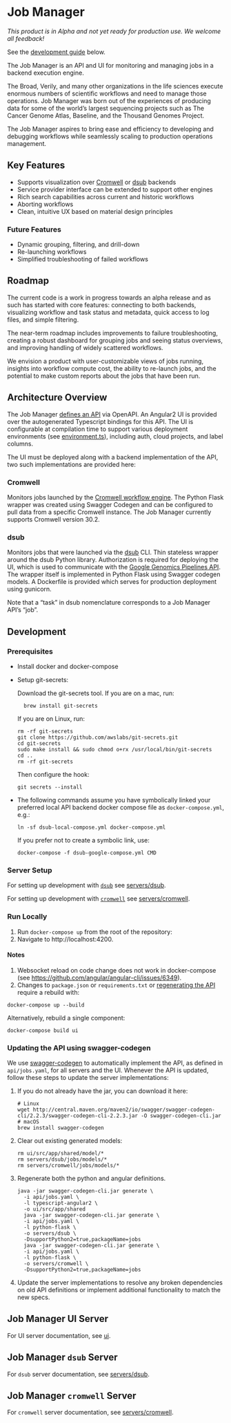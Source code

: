 # Job Manager
_This product is in Alpha and not yet ready for production use. We welcome all feedback!_

See the [development guide](#development) below.

The Job Manager is an API and UI for monitoring and managing jobs in a backend execution engine.

The Broad, Verily, and many other organizations in the life sciences execute enormous numbers of scientific workflows and need to manage those operations. Job Manager was born out of the experiences of producing data for some of the world’s largest sequencing projects such as The Cancer Genome Atlas, Baseline, and the Thousand Genomes Project.

The Job Manager aspires to bring ease and efficiency to developing and debugging workflows while seamlessly scaling to production operations management.

## Key Features
* Supports visualization over [Cromwell](https://github.com/broadinstitute/cromwell) or [dsub](https://github.com/googlegenomics/dsub) backends
* Service provider interface can be extended to support other engines
* Rich search capabilities across current and historic workflows
* Aborting workflows
* Clean, intuitive UX based on material design principles

### Future Features
* Dynamic grouping, filtering, and drill-down
* Re-launching workflows
* Simplified troubleshooting of failed workflows

## Roadmap

The current code is a work in progress towards an alpha release and as such has started with core features: connecting to both backends, visualizing workflow and task status and metadata, quick access to log files, and simple filtering.

The near-term roadmap includes improvements to failure troubleshooting, creating a robust dashboard for grouping jobs and seeing status overviews, and improving handling of widely scattered workflows.

We envision a product with user-customizable views of jobs running, insights into workflow compute cost, the ability to re-launch jobs, and the potential to make custom reports about the jobs that have been run.

## Architecture Overview

The Job Manager [defines an API](api/jobs.yaml) via OpenAPI. An Angular2 UI is provided over the autogenerated Typescript bindings for this API. The UI is configurable at compilation time to support various deployment environments (see [environment.ts](ui/src/environments/environment.ts)), including auth, cloud projects, and label columns.

The UI must be deployed along with a backend implementation of the API, two such implementations are provided here:

### Cromwell
Monitors jobs launched by the [Cromwell workflow engine](https://github.com/broadinstitute/cromwell). The Python Flask wrapper was created using Swagger Codegen and can be configured to pull data from a specific Cromwell instance. The Job Manager currently supports Cromwell version 30.2.

### dsub

Monitors jobs that were launched via the [dsub](https://github.com/googlegenomics/dsub) CLI. Thin stateless wrapper around the dsub Python library. Authorization is required for deploying the UI, which is used to communicate with the [Google Genomics Pipelines API](https://cloud.google.com/genomics/pipelines). The wrapper itself is implemented in Python Flask using Swagger codegen models. A Dockerfile is provided which serves for production deployment using gunicorn.

Note that a “task” in dsub nomenclature corresponds to a Job Manager API’s “job”.

## Development

### Prerequisites

- Install docker and docker-compose
- Setup git-secrets:

  Download the git-secrets tool. If you are on a mac, run:
  ```
    brew install git-secrets
  ```

  If you are on Linux, run:
  ```
  rm -rf git-secrets
  git clone https://github.com/awslabs/git-secrets.git
  cd git-secrets
  sudo make install && sudo chmod o+rx /usr/local/bin/git-secrets
  cd ..
  rm -rf git-secrets
  ```

  Then configure the hook:
  ```
  git secrets --install
  ```

- The following commands assume you have symbolically linked your preferred local API backend docker compose file as `docker-compose.yml`, e.g.:

  ```
  ln -sf dsub-local-compose.yml docker-compose.yml
  ```

  If you prefer not to create a symbolic link, use:
  ```
  docker-compose -f dsub-google-compose.yml CMD
  ```

### Server Setup
For setting up development with [`dsub`](https://github.com/googlegenomics/dsub)
see [servers/dsub](servers/dsub/README.md#Development).

For setting up development with [`cromwell`](https://github.com/broadinstitute/cromwell)
see [servers/cromwell](servers/cromwell/README.md#Development).


### Run Locally
1. Run `docker-compose up` from the root of the repository:
2. Navigate to http://localhost:4200.

#### Notes
1. Websocket reload on code change does not work in docker-compose (see
https://github.com/angular/angular-cli/issues/6349).
2. Changes to `package.json` or `requirements.txt` or [regenerating the API](#updating-the-api-using-swagger-codegen) require a rebuild with:
  ```
  docker-compose up --build
  ```
  Alternatively, rebuild a single component:
  ```
  docker-compose build ui
  ```

### Updating the API using swagger-codegen
We use [swagger-codegen](https://github.com/swagger-api/swagger-codegen) to automatically implement the API, as defined in `api/jobs.yaml`, for all
servers and the UI. Whenever the API is updated, follow these steps to
update the server implementations:

1. If you do not already have the jar, you can download it here:
    ```
    # Linux
    wget http://central.maven.org/maven2/io/swagger/swagger-codegen-cli/2.2.3/swagger-codegen-cli-2.2.3.jar -O swagger-codegen-cli.jar
    # macOS
    brew install swagger-codegen
    ```
2. Clear out existing generated models:
    ```
    rm ui/src/app/shared/model/*
    rm servers/dsub/jobs/models/*
    rm servers/cromwell/jobs/models/*
    ```
3. Regenerate both the python and angular definitions.
    ```
    java -jar swagger-codegen-cli.jar generate \
      -i api/jobs.yaml \
      -l typescript-angular2 \
      -o ui/src/app/shared
      java -jar swagger-codegen-cli.jar generate \
      -i api/jobs.yaml \
      -l python-flask \
      -o servers/dsub \
      -DsupportPython2=true,packageName=jobs
      java -jar swagger-codegen-cli.jar generate \
      -i api/jobs.yaml \
      -l python-flask \
      -o servers/cromwell \
      -DsupportPython2=true,packageName=jobs
      ```
4. Update the server implementations to resolve any broken dependencies on old API definitions or implement additional functionality to match the new specs.

## Job Manager UI Server
For UI server documentation, see [ui](ui/).

## Job Manager `dsub` Server
For `dsub` server documentation, see [servers/dsub](servers/dsub/README.md).

## Job Manager `cromwell` Server
For `cromwell` server documentation, see [servers/cromwell](servers/cromwell/README.md).
